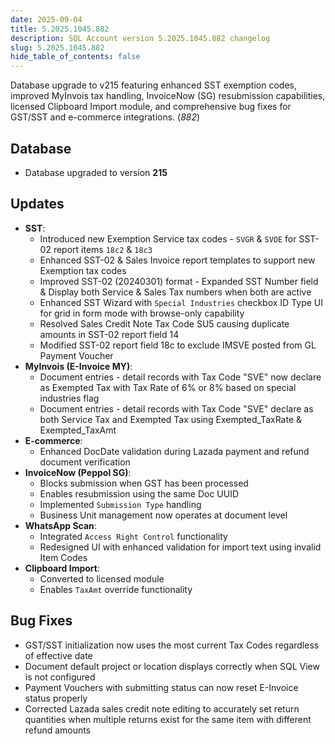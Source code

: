 ```yaml
---
date: 2025-09-04
title: 5.2025.1045.882
description: SQL Account version 5.2025.1045.882 changelog
slug: 5.2025.1045.882
hide_table_of_contents: false
---
```


Database upgrade to v215 featuring enhanced SST exemption codes, improved MyInvois tax handling, InvoiceNow (SG) resubmission capabilities, licensed Clipboard Import module, and comprehensive bug fixes for GST/SST and e-commerce integrations. (*882*)

<!-- truncate -->

## Database

- Database upgraded to version **215**

## Updates

- **SST**:
  - Introduced new Exemption Service tax codes - `SVGR` & `SVOE` for SST-02 report items `18c2` & `18c3`
  - Enhanced SST-02 & Sales Invoice report templates to support new Exemption tax codes
  - Improved SST-02 (20240301) format - Expanded SST Number field & Display both Service & Sales Tax numbers when both are active
  - Enhanced SST Wizard with `Special Industries` checkbox ID Type UI for grid in form mode with browse-only capability
  - Resolved Sales Credit Note Tax Code SU5 causing duplicate amounts in SST-02 report field 14
  - Modified SST-02 report field 18c to exclude IMSVE posted from GL Payment Voucher
- **MyInvois (E-Invoice MY)**:
  - Document entries - detail records with Tax Code "SVE" now declare as Exempted Tax with Tax Rate of 6% or 8% based on special industries flag
  - Document entries - detail records with Tax Code "SVE" declare as both Service Tax and Exempted Tax using Exempted_TaxRate & Exempted_TaxAmt
- **E-commerce**:
  - Enhanced DocDate validation during Lazada payment and refund document verification
- **InvoiceNow (Peppol SG)**:
  - Blocks submission when GST has been processed
  - Enables resubmission using the same Doc UUID
  - Implemented `Submission Type` handling
  - Business Unit management now operates at document level
- **WhatsApp Scan**:
  - Integrated `Access Right Control` functionality
  - Redesigned UI with enhanced validation for import text using invalid Item Codes
- **Clipboard Import**:
  - Converted to licensed module
  - Enables `TaxAmt` override functionality

## Bug Fixes

- GST/SST initialization now uses the most current Tax Codes regardless of effective date
- Document default project or location displays correctly when SQL View is not configured
- Payment Vouchers with submitting status can now reset E-Invoice status properly
- Corrected Lazada sales credit note editing to accurately set return quantities when multiple returns exist for the same item with different refund amounts
